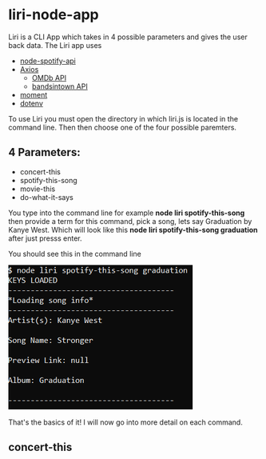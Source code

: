 # liri-node-app

Liri is a CLI App which takes in 4 possible parameters and gives the user back data.
The Liri app uses
* [node-spotify-api](https://www.npmjs.com/package/node-spotify-api)
* [Axios](https://www.npmjs.com/package/axios)
    * [OMDb API](http://www.omdbapi.com/)
    * [bandsintown API](http://www.artists.bandsintown.com/bandsintown-api)
* [moment](https://www.npmjs.com/package/moment)
* [dotenv](https://www.npmjs.com/package/dotenv)

To use Liri you must open the directory in which liri.js is located in the command line. 
Then then choose one of the four possible paremters.

## 4 Parameters:

* concert-this
* spotify-this-song
* movie-this
* do-what-it-says

You type into the command line for example **node liri spotify-this-song** then provide a term for this command, pick a song, lets say Graduation by Kanye West. Which will look like this **node liri spotify-this-song graduation** after just presss enter.

You should see this in the command line

![First exmaple](./images/first-example.PNG)

That's the basics of it!
I will now go into more detail on each command.

## concert-this

